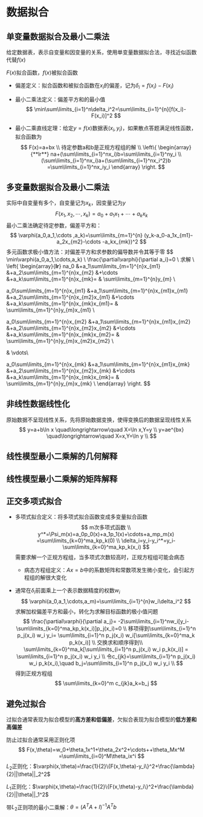 # 数据拟合

## 单变量数据拟合及最小二乘法

给定数据表，表示自变量和因变量的关系，使用单变量数据拟合法，寻找近似函数代替$f(x)$

$F(x)$拟合函数，$f(x)$被拟合函数

- 偏差定义：拟合函数和被拟合函数在$x_i$的偏差，记为$\delta_i=f(x_i)-F(x_i)$

- 最小二乘法定义：偏差平方和的最小值
  $$
  \min\sum\limits_{i=1}^n\delta_i^2=\sum\limits_{i=1}^{n}[f(x_i)-F(x_i)]^2
  $$

- 最小二乘直线定理：给定$y=f(x)$数据表$(x_i,y_i)$，如果散点答题满足线性函数，拟合函数为
  $$
  F(x)=a+bx \\
  待定参数a和b是正规方程组的解 \\
  \left\{
  \begin{array}{**lr**}
  na+(\sum\limits_{i=1}^nx_i)b=\sum\limits_{i=1}^ny_i \\
  (\sum\limits_{i=1}^nx_i)a+(\sum\limits_{i=1}^nx_i^2)b
  =\sum\limits_{i=1}^nx_iy_i
  \end{array}
  \right.
  $$
  

## 多变量数据拟合及最小二乘法

实际中自变量有多个，自变量记为${x_k}$，因变量记为$y$
$$
F(x_1,x_2,\cdots,x_k)=a_0+a_1x_1+\cdots+a_kx_k
$$
最小二乘法确定待定参数，偏差平方和：
$$
\varphi(a_0,a_1,\cdots ,a_k)=\sum\limits_{m=1}^{n}
(y_k-a_0-a_1x_{m1}-a_2x_{m2}-\cdots -a_kx_{mk})^2
$$
多元函数求极小值方法：对偏差平方和求参数的偏导数并令其等于零
$$
\min\varphi(a_0,a_1,\cdots,a_k) \\
\frac{\partial\varphi}{\partial a_i}=0 \\
求解 \\
\left\{
\begin{array}{**lr**}
na_0 &+a_1\sum\limits_{m=1}^{n}x_{m1} &+a_2\sum\limits_{m=1}^{n}x_{m2} 
&+\cdots &+a_k\sum\limits_{m=1}^{n}x_{mk}= & \sum\limits_{m=1}^{n}y_{m} \\

a_0\sum\limits_{m=1}^{n}x_{m1} &+a_1\sum\limits_{m=1}^{n}x_{m1}x_{m1} &+a_2\sum\limits_{m=1}^{n}x_{m2}x_{m1} 
&+\cdots &+a_k\sum\limits_{m=1}^{n}x_{mk}x_{m1}= & \sum\limits_{m=1}^{n}y_{m}x_{m1} \\

a_0\sum\limits_{m=1}^{n}x_{m2} &+a_1\sum\limits_{m=1}^{n}x_{m1}x_{m2} &+a_2\sum\limits_{m=1}^{n}x_{m2}x_{m2} 
&+\cdots &+a_k\sum\limits_{m=1}^{n}x_{mk}x_{m2}= & \sum\limits_{m=1}^{n}y_{m}x_{m2}x_{m2} \\

& \vdots\\

a_0\sum\limits_{m=1}^{n}x_{mk} &+a_1\sum\limits_{m=1}^{n}x_{m1}x_{mk} &+a_2\sum\limits_{m=1}^{n}x_{m2}x_{mk} 
&+\cdots &+a_k\sum\limits_{m=1}^{n}x_{mk}x_{mk}= & \sum\limits_{m=1}^{n}y_{m}x_{mk} \\
\end{array}
\right.
$$


## 非线性数据线性化

原始数据不呈现线性关系，先将原始数据变换，使得变换后的数据呈现线性关系
$$
y=a+b\ln x \quad\longrightarrow\quad X=\ln x,Y=y \\
y=ae^{bx} \quad\longrightarrow\quad X=x,Y=\ln y \\
$$


## 线性模型最小二乘解的几何解释



## 线性模型最小二乘解的矩阵解释



## 正交多项式拟合

- 多项式拟合定义：将多项式拟合函数变成多变量拟合函数
  $$
  m次多项式函数 \\
  y^*=\Psi_m(x)=a_0p_0(x)+a_1p_1(x)+\cdots+a_mp_m(x)
  =\sum\limits_{k=0}^ma_kp_k(0) \\
  \delta_i=y_i-y_i^*=y_i-\sum\limits_{k=0}^ma_kp_k(x_i)
  $$
  需要求解一个正规方程组，当多项式次数较高时，正规方程组可能会病态

  - 病态方程组定义：$Ax=b$中的系数矩阵和常数项发生微小变化，会引起方程组的解很大变化

- 通常在$\delta_i$前面乘上一个表示数据精度的权数$w_i$
  $$
  \varphi(a_0,a_1,\cdots,a_m)=\sum\limits_{i=1}^{n}w_i\delta_i^2
  $$
  求解加权偏差平方和最小，转化为求解目标函数的极小值问题
  $$
  \frac{\partial\varphi}{\partial a_j}=
  -2\sum\limits_{i=1}^nw_i[y_i-\sum\limits_{k=0}^ma_kp_k(x_i)]p_j(x_i)=0 \\
  移项得到\sum\limits_{i=1}^n p_j(x_i) w_i y_i=
  \sum\limits_{i=1}^n  p_j(x_i) w_i[\sum\limits_{k=0}^ma_k p_k(x_i)] \\
  交换求和顺序得到\\
  \sum\limits_{k=0}^ma_k[\sum\limits_{i=1}^n  p_j(x_i) w_i p_k(x_i)]
  = \sum\limits_{i=1}^n p_j(x_i) w_i y_i \\
  令c_{jk}=\sum\limits_{i=1}^n  p_j(x_i) w_i p_k(x_i),\quad
  b_j=\sum\limits_{i=1}^n p_j(x_i) w_i y_i \\
  $$
  得到正规方程组
  $$
  \sum\limits_{k=0}^m c_{jk}a_k=b_j
  $$
  

## 避免过拟合

过拟合通常表现为拟合模型的**高方差和低偏差**，欠拟合表现为拟合模型的**低方差和高偏差**

防止过拟合通常采用正则化项
$$
F(x,\theta)=w_0+\theta_1x^1+\theta_2x^2+\cdots++\theta_Mx^M
=\sum\limits_{i=0}^M\theta_ix^i
$$
$L_2$正则化：$\varphi(x,\theta)=\frac{1}{2}\{F(x,\theta)-y_i\}^2+\frac{\lambda}{2}||\theta||_2^2$

$L_1$正则化：$\varphi(x,\theta)=\frac{1}{2}\{F(x,\theta)-y_i\}^2+\frac{\lambda}{2}||\theta||_1^2$

带$L_2$正则项的最小二乘解：$\theta=(A^TA+I)^{-1}A^Tb$

